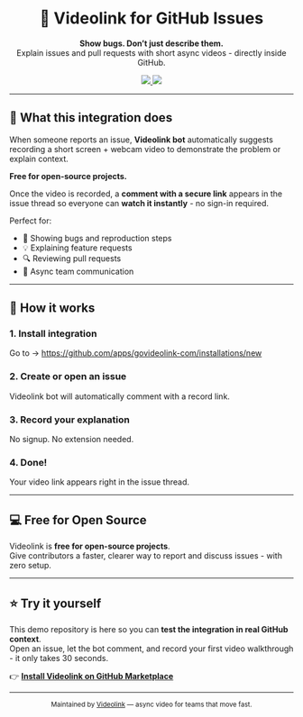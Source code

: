 <div align="center">
  <h1>🎥 Videolink for GitHub Issues</h1>
  <p><b>Show bugs. Don’t just describe them.</b><br>
  Explain issues and pull requests with short async videos - directly inside GitHub.</p>

  <a href="https://github.com/apps/govideolink-com/installations/new">
    <img src="https://img.shields.io/badge/Install%20on-GitHub%20Marketplace-24292e?logo=github&style=for-the-badge" />
  </a>
  <a href="https://govideolink.com?utm_source=github">
    <img src="https://img.shields.io/badge/Visit-Govideolink.com-blue?style=for-the-badge" />
  </a>
</div>

---

## 🚀 What this integration does

When someone reports an issue, **Videolink bot** automatically suggests recording a short screen + webcam video to demonstrate the problem or explain context.

**Free for open-source projects.**

Once the video is recorded, a **comment with a secure link** appears in the issue thread so everyone can **watch it instantly** - no sign-in required.

Perfect for:
- 🐞 Showing bugs and reproduction steps  
- 💡 Explaining feature requests  
- 🔍 Reviewing pull requests  
- 💬 Async team communication  

---

## 🧩 How it works

### 1. Install integration  
Go to → https://github.com/apps/govideolink-com/installations/new

### 2. Create or open an issue  
Videolink bot will automatically comment with a record link.

### 3. Record your explanation  
No signup. No extension needed.

### 4. Done!  
Your video link appears right in the issue thread.

---

## 💻 Free for Open Source

Videolink is **free for open-source projects**.  
Give contributors a faster, clearer way to report and discuss issues - with zero setup.

---

## ⭐ Try it yourself

This demo repository is here so you can **test the integration in real GitHub context**.  
Open an issue, let the bot comment, and record your first video walkthrough - it only takes 30 seconds.

👉 [**Install Videolink on GitHub Marketplace**](https://github.com/apps/govideolink-com/installations/new)

---

<div align="center">
  <sub>Maintained by <a href="https://govideolink.com?utm_source=github">Videolink</a> — async video for teams that move fast.</sub>
</div>
